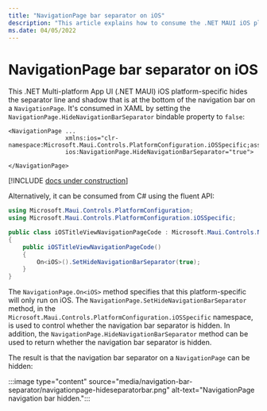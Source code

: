 ```yaml
---
title: "NavigationPage bar separator on iOS"
description: "This article explains how to consume the .NET MAUI iOS platform-specific that hides the separator line and shadow that is at the bottom of the navigation bar on a NavigationPage."
ms.date: 04/05/2022
---
```


# NavigationPage bar separator on iOS

This .NET Multi-platform App UI (.NET MAUI) iOS platform-specific hides the separator line and shadow that is at the bottom of the navigation bar on a `NavigationPage`. It's consumed in XAML by setting the `NavigationPage.HideNavigationBarSeparator` bindable property to `false`:

```xaml
<NavigationPage ...
                xmlns:ios="clr-namespace:Microsoft.Maui.Controls.PlatformConfiguration.iOSSpecific;assembly=Microsoft.Maui.Controls"
                ios:NavigationPage.HideNavigationBarSeparator="true">

</NavigationPage>
```

[!INCLUDE [docs under construction](~/includes/preview-note.md)]

Alternatively, it can be consumed from C# using the fluent API:

```csharp
using Microsoft.Maui.Controls.PlatformConfiguration;
using Microsoft.Maui.Controls.PlatformConfiguration.iOSSpecific;

public class iOSTitleViewNavigationPageCode : Microsoft.Maui.Controls.NavigationPage
{
    public iOSTitleViewNavigationPageCode()
    {
        On<iOS>().SetHideNavigationBarSeparator(true);
    }
}
```

The `NavigationPage.On<iOS>` method specifies that this platform-specific will only run on iOS. The `NavigationPage.SetHideNavigationBarSeparator` method, in the `Microsoft.Maui.Controls.PlatformConfiguration.iOSSpecific` namespace, is used to control whether the navigation bar separator is hidden. In addition, the `NavigationPage.HideNavigationBarSeparator` method can be used to return whether the navigation bar separator is hidden.

The result is that the navigation bar separator on a `NavigationPage` can be hidden:

:::image type="content" source="media/navigation-bar-separator/navigationpage-hideseparatorbar.png" alt-text="NavigationPage navigation bar hidden.":::

